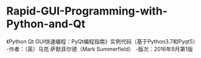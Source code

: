 # Rapid-GUI-Programming-with-Python-and-Qt
《Python Qt GUI快速编程：PyQt编程指南》实例代码（基于Python3.7和Pyqt5）
-作者：（英）马克·萨默菲尔德（Mark Summerfield）
-版次：2016年9月第1版
